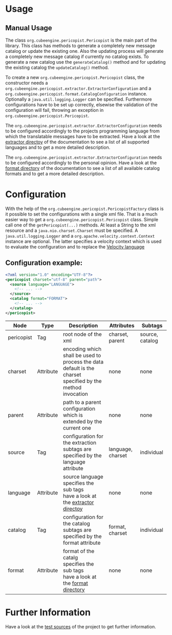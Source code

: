 # Usage

## Manual Usage

The class ```org.cubeengine.pericopist.Pericopist``` is the main part of the library. This class has methods to generate a completely new message catalog or update the existing one. Also the updating process will generate a completely new message catalog if currently no catalog exists. To generate a new catalog use the ```generateCatalog()``` method and for updating the existing catalog the ```updateCatalog()``` method.

To create a new ```org.cubeengine.pericopist.Pericopist``` class, the constructor needs a ```org.cubeengine.pericopist.extractor.ExtractorConfiguration``` and a ```org.cubeengine.pericopist.format.CatalogConfiguration``` instance. Optionally a ```java.util.logging.Logger``` can be specified. Furthermore configurations have to be set up correctly, elsewise the validation of the configuration will fail, throwing an exception in ```org.cubeengine.pericopist.Pericopist```.

The ```org.cubeengine.pericopist.extractor.ExtractorConfiguration``` needs to be configured accordingly to the projects programming language from which the translatable messages have to be extracted. Have a look at the [extractor directoy](extractor) of the documentation to see a list of all supported languages and to get a more detailed description. 

The ```org.cubeengine.pericopist.extractor.ExtractorConfiguration``` needs to be configured accordingly to the personal opinion. Have a look at the [format directory](format) of the documentation to see a list of all available catalog formats and to get a more detailed description.

# Configuration

With the help of the ```org.cubeengine.pericopist.PericopistFactory``` class is it possible to set the configurations with a single xml file. That is a much easier way to get a ```org.cubeengine.pericopist.Pericopist``` class. Simple call one of the ```getPericopist(...)``` methods. At least a String to the xml resource and a ```java.nio.charset.Charset``` must be specified. A ```java.util.logging.Logger``` and a ```org.apache.velocity.context.Context``` instance are optional. The latter specifies a velocity context which is used to evaluate the configuration and to replace the [Velocity language](http://velocity.apache.org/engine/devel/user-guide.html) 

## Configuration example:

```xml
<?xml version="1.0" encoding="UTF-8"?>
<pericopist charset="utf-8" parent="path">
  <source language="LANGUAGE">
    <!-- ... -->
  </source>
  <catalog format="FORMAT">
    <!-- ... -->
  </catalog>
</pericopist>
```

| Node | Type | Description | Attributes | Subtags |
|------|------|-------------|------------|---------|
| pericopist | Tag | root node of the xml | charset, parent | source, catalog |
| charset | Attribute | encoding which shall be used to process the data<br/>default is the charset specified by the method invocation | none | none |
| parent | Attribute | path to a parent configuration which is extended by the current one | none | none |
| source | Tag | configuration for the extraction<br/>subtags are specified by the language attribute | language, charset | individual |
| language | Attribute | source language<br/>specifies the sub tags<br/>have a look at the [extractor directoy](extractor) | none | none |
| catalog | Tag | configuration for the catalog<br/>subtags are specified by the format attribute | format, charset | individual |
| format | Attribute | format of the catalg<br/>specifies the sub tags<br/>have a look at the [format directory](format) | none | none |

# Further Information

Have a look at the [test sources](https://github.com/CubeEngine/Pericopist/tree/master/core/src/test/java/org/cubeengine/pericopist) of the project to get further information.
